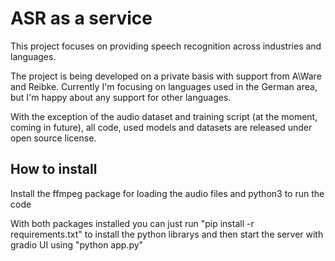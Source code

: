 # ASR as a service

This project focuses on providing speech recognition across industries and languages.

The project is being developed on a private basis with support from A\\Ware and Reibke.
Currently I'm focusing on languages used in the German area, but I'm happy about any support for other languages.

With the exception of the audio dataset and training script (at the moment, coming in future), all code, used models and datasets are released under open source license.

## How to install
Install the ffmpeg package for loading the audio files and python3 to run the code

With both packages installed you can just run "pip install -r requirements.txt" to install the python librarys and then start the server with gradio UI using "python app.py"
